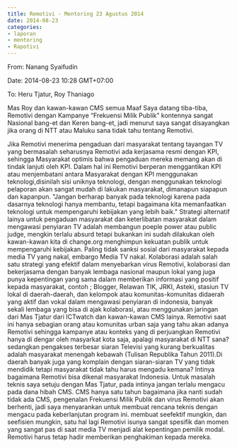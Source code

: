 ```yaml
---
title: Remotivi - Mentoring 23 Agustus 2014
date: 2014-08-23
categories:
- laporan
- mentoring
- Rapotivi
---
```


From: Nanang Syaifudin 

Date: 2014-08-23 10:28 GMT+07:00 

To: Heru Tjatur, Roy Thaniago

Mas Roy dan kawan-kawan CMS semua Maaf Saya datang tiba-tiba, 
Remotivi dengan Kampanye “Frekuensi Milik Publik" kontennya sangat Nasional bang-et dan Keren bang-et, jadi menurut saya sangat disayangkan jika orang di NTT atau Maluku sana tidak tahu tentang Remotivi.

Jika Remotivi menerima pengaduan dari masyarakat tentang tayangan TV yang bermasalah seharusnya Remotivi ada kerjasama resmi dengan KPI, sehingga Masyarakat optimis bahwa pengaduan mereka memang akan di tindak lanjuti oleh KPI.
Dalam hal ini Remotivi berperan menggantikan KPI atau menjembatani antara Masyarakat dengan KPI menggunakan teknologi,disinilah sisi uniknya teknologi, dengan menggunakan teknologi pelaporan akan sangat mudah di lakukan masyarakat, dimanapun siapapun dan kapanpun.
"Jangan berharap banyak pada teknologi karena pada dasarnya teknologi hanya membantu, tetapi bagaimana kita memanfaatkan teknologi untuk mempengaruhi kebijakan yang lebih baik."
Strategi alternatif lainya untuk pengaduan masyarakat dan keterlibatan masyarakat dalam mengawasi penyiaran TV adalah membangun poeple power atau public judge, mengkin terlalu absurd tetapi bukankan ini sudah dilakukan oleh kawan-kawan kita di change.org menghimpun kekuatan publik untuk mempengaruhi kebijakan. Paling tidak sanksi sosial dari masyarakat kepada media TV yang nakal, embargo Media TV nakal.
Kolaborasi adalah salah satu strategi yang efektif dalam menyebarkan virus Remotivi, kolaborasi dan bekerjasama dengan banyak lembaga nasional maupun lokal yang juga punya kepentingan yang sama dalam memberikan informasi yang positif kepada masyarakat, contoh ; Blogger, Relawan TIK, JRKI, Asteki, stasiun TV lokal di daerah-daerah, dan kelompok atau komunitas-komunitas didaerah yang aktif dan vokal dalam mengawasi penyiaran di indonesia, banyak sekali lembaga yang bisa di ajak kolaborasi, atau menggunakan jaringan dari Mas Tjatur dari ICTwatch dan kawan-kawan CMS lainya. Remotivi saat ini hanya sebagian orang atau komunitas urban saja yang tahu akan adanya Remotivi sehingga kampanye atau konteks yang di perjuangkan Remotivi hanya di dengar oleh masyarkat kota saja, apalagi masyarakat di NTT sana? sedangkan pengakses terbesar siaran Televisi yang kurang berkualitas adalah masyarakat menengah kebawah (Tulisan Republika Tahun 2011).Di daerah banyak juga yang komplain dengan siaran-siaran TV yang tidak mendidik tetapi masyarakat tidak tahu harus mengadu kemana? Intinya bagaimana Remotivi bisa dikenal masyarakat Indonesia.
Untuk masalah teknis saya setuju dengan Mas Tjatur, pada intinya jangan terlalu mengacu pada dana hibah CMS. CMS hanya satu tahun bagaimana jika nanti sudah tidak ada CMS, pengenalan Frekuensi Milik Publik dan virus Remotivi akan berhenti, jadi saya menyarankan untuk membuat rencana teknis dengan mengacu pada keberlanjutan program ini. membuat seefektif mungkin, dan seefisien mungkin, satu hal lagi Remotivi isunya sangat spesifik dan momen yang sangat pas di saat media TV menjadi alat kepentingan pemilik modal. Remotivi harus tetap hadir memberikan penghakiman kepada mereka.

